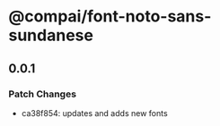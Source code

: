 # @compai/font-noto-sans-sundanese

## 0.0.1
### Patch Changes

- ca38f854: updates and adds new fonts
